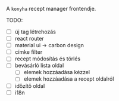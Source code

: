 A `konyha` recept manager frontendje.

TODO:
- [ ] új tag létrehozás
- [ ] react router
- [ ] material ui -> carbon design
- [ ] címke filter
- [ ] recept módosítás és törlés
- [ ] bevásárló lista oldal
  - [ ] elemek hozzáadása kézzel
  - [ ] elemek hozzáadása a recept oldalról
- [ ] időzítő oldal
- [ ] i18n
